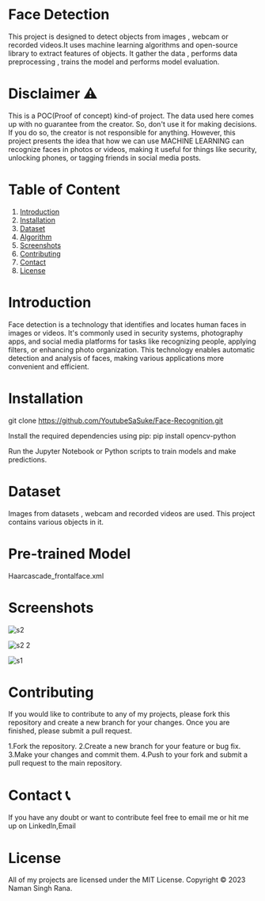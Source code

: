 
# Face Detection

This project is designed to detect objects from images , webcam or recorded videos.It uses machine learning algorithms and open-source library to extract features of objects. It gather the data , performs data preprocessing , trains the model and performs model evaluation.

# Disclaimer ⚠️

This is a POC(Proof of concept) kind-of project. The data used here comes up with no guarantee from the creator. So, don't use it for making decisions. If you do so, the creator is not responsible for anything. However, this project presents the idea that how we can use MACHINE LEARNING can recognize faces in photos or videos, making it useful for things like security, unlocking phones, or tagging friends in social media posts.

# Table of Content
1. [Introduction](#introduction)
2. [Installation](#installation)
3. [Dataset](#dataset)
4. [Algorithm](#algorithm)
5. [Screenshots](#screenshots)
6. [Contributing](#contributing)
7. [Contact](#contact)
8. [License](#license)

# Introduction

Face detection is a technology that identifies and locates human faces in images or videos. It's commonly used in security systems, photography apps, and social media platforms for tasks like recognizing people, applying filters, or enhancing photo organization. This technology enables automatic detection and analysis of faces, making various applications more convenient and efficient.

# Installation

git clone https://github.com/YoutubeSaSuke/Face-Recognition.git

Install the required dependencies using pip: pip install opencv-python

Run the Jupyter Notebook or Python scripts to train models and make predictions.

# Dataset 
Images from datasets , webcam and recorded videos are used. This project contains various objects in it.

# Pre-trained Model
Haarcascade_frontalface.xml

# Screenshots

![s2](https://github.com/YoutubeSaSuke/Face-Recognition/assets/101310228/2ec0525b-bce2-4df3-9fa2-6e331935fd7d)

![s2 2](https://github.com/YoutubeSaSuke/Face-Recognition/assets/101310228/edf308c6-c017-4ee4-9833-4d829b4555b7)

![s1](https://github.com/YoutubeSaSuke/Face-Recognition/assets/101310228/fe4c8cc0-70c3-4916-a301-0863ca4c5b61)

# Contributing

If you would like to contribute to any of my projects, please fork this repository and create a new branch for your changes. Once you are finished, please submit a pull request.


1.Fork the repository. 2.Create a new branch for your feature or bug fix. 3.Make your changes and commit them. 4.Push to your fork and submit a pull request to the main repository.


# Contact 📞
If you have any doubt or want to contribute feel free to email me or hit me up on LinkedIn,Email
# License
All of my projects are licensed under the MIT License. Copyright © 2023 Naman Singh Rana.
